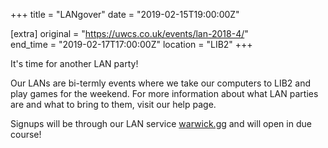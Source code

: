 +++
title = "LANgover"
date = "2019-02-15T19:00:00Z"

[extra]
original = "https://uwcs.co.uk/events/lan-2018-4/"    
end_time = "2019-02-17T17:00:00Z"
location = "LIB2"
+++

It's time for another LAN party\!  

Our LANs are bi-termly events where we take our computers to LIB2 and play games for the weekend. For more information about what LAN parties are and what to bring to them, visit our <span id="2334">help page</span>.

Signups will be through our LAN service [warwick.gg](http://warwick.gg) and will open in due course\!

